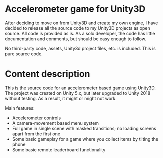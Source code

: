 # Accelerometer game for Unity3D
After deciding to move on from Unity3D and create my own engine, I have decided to release all the source code to my Unity3D projects as open source. All code is provided as is. As a solo developer, the code has little documentation and comments, but should be easy enough to follow.

No third-party code, assets, Unity3d project files, etc. is included. This is pure source code.

# Content description
This is the source code for an accelerometer based game using Unity3D. The project was created on Unity 5.x, but later upgraded to Unity 2018 without testing. As a result, it might or might not work.

Main features:
- Accelerometer controls
- A camera-movement based menu system
- Full game in single scene with masked transitions; no loading screens apart from the first one
- Some basic gameplay for a game where you collect items by tilting the phone
- Some basic remote leaderboard functionality
